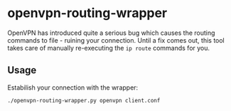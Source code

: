 # openvpn-routing-wrapper

OpenVPN has introduced quite a serious bug which causes the routing commands to file - ruining your connection. Until a fix comes out, this tool takes care of manually re-executing the `ip route` commands for you.

## Usage

Estabilish your connection with the wrapper:

    ./openvpn-routing-wrapper.py openvpn client.conf
    



